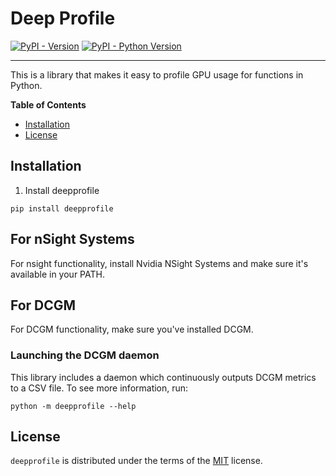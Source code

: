 # Deep Profile 

[![PyPI - Version](https://img.shields.io/pypi/v/deepprofile.svg)](https://pypi.org/project/deepprofile)
[![PyPI - Python Version](https://img.shields.io/pypi/pyversions/deepprofile.svg)](https://pypi.org/project/deepprofile)

-----

This is a library that makes it easy to profile GPU usage for functions in Python. 

**Table of Contents**

- [Installation](#installation)
- [License](#license)

## Installation

1. Install deepprofile 
```console
pip install deepprofile 
```

## For nSight Systems
For nsight functionality, install Nvidia NSight Systems and make sure it's available in your PATH.

## For DCGM
For DCGM functionality, make sure you've installed DCGM. 

### Launching the DCGM daemon
This library includes a daemon which continuously outputs DCGM metrics to a CSV file. To see more information, run:
```console
python -m deepprofile --help
```


## License

`deepprofile` is distributed under the terms of the [MIT](https://spdx.org/licenses/MIT.html) license.
